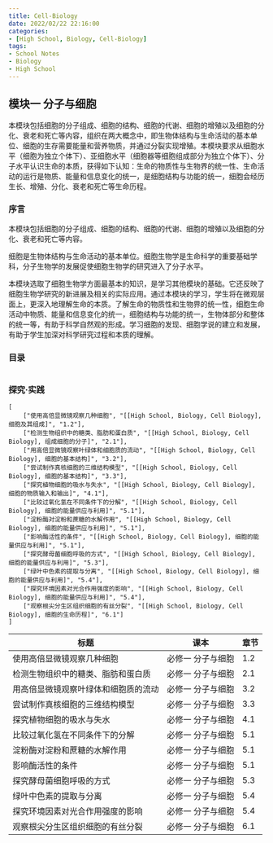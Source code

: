 ```yaml
---
title: Cell-Biology
date: 2022/02/22 22:16:00
categories:
- [High School, Biology, Cell-Biology]
tags:
- School Notes
- Biology
- High School
---
```


## 模块一 分子与细胞

​	本模块包括细胞的分子组成、细胞的结构、细胞的代谢、细胞的增殖以及细胞的分化、衰老和死亡等内容，组织在两大概念中，即生物体结构与生命活动的基本单位、细胞的生存需要能量和营养物质，并通过分裂实现增殖。本模块要求从细胞水平（细胞为独立个体下）、亚细胞水平（细胞器等细胞组成部分为独立个体下）、分子水平认识生命的本质，获得如下认知：生命的物质性与生物界的统一性、生命活动的运行是物质、能量和信息变化的统一，是细胞结构与功能的统一，细胞会经历生长、增殖、分化、衰老和死亡等生命历程。

### 序言

本模块包括细胞的分子组成、细胞的结构、细胞的代谢、细胞的增殖以及细胞的分化、衰老和死亡等内容。

细胞是生物体结构与生命活动的基本单位。细胞生物学是生命科学的重要基础学科，分子生物学的发展促使细胞生物学的研究进入了分子水平。

本模块选取了细胞生物学方面最基本的知识，是学习其他模块的基础。它还反映了细胞生物学研究的新进展及相关的实际应用。通过本模块的学习，学生将在微观层面上，更深入地理解生命的本质。了解生命的物质性和生物界的统一性，细胞生命活动中物质、能量和信息变化的统一，细胞结构与功能的统一，生物体部分和整体的统一等，有助于科学自然观的形成。学习细胞的发现、细胞学说的建立和发展，有助于学生加深对科学研究过程和本质的理解。

### 目录

```contents_template

```

### 探究·实践

```experiments_template
[
	["使用高倍显微镜观察几种细胞", "[[High School, Biology, Cell Biology], 细胞及其组成]", "1.2"], 
	["检测生物组织中的糖类、脂肪和蛋白质", "[[High School, Biology, Cell Biology], 组成细胞的分子]", "2.1"], 
	["用高倍显微镜观察叶绿体和细胞质的流动", "[[High School, Biology, Cell Biology], 细胞的基本结构]", "3.2"], 
	["尝试制作真核细胞的三维结构模型", "[[High School, Biology, Cell Biology], 细胞的基本结构]", "3.3"], 
	["探究植物细胞的吸水与失水", "[[High School, Biology, Cell Biology], 细胞的物质输入和输出]", "4.1"], 
	["比较过氧化氢在不同条件下的分解", "[[High School, Biology, Cell Biology], 细胞的能量供应与利用]", "5.1"], 
	["淀粉酶对淀粉和蔗糖的水解作用", "[[High School, Biology, Cell Biology], 细胞的能量供应与利用]", "5.1"], 
	["影响酶活性的条件", "[[High School, Biology, Cell Biology], 细胞的能量供应与利用]", "5.1"], 
	["探究酵母菌细胞呼吸的方式", "[[High School, Biology, Cell Biology], 细胞的能量供应与利用]", "5.3"], 
	["绿叶中色素的提取与分离", "[[High School, Biology, Cell Biology], 细胞的能量供应与利用]", "5.4"], 
	["探究环境因素对光合作用强度的影响", "[[High School, Biology, Cell Biology], 细胞的能量供应与利用]", "5.4"], 
	["观察根尖分生区组织细胞的有丝分裂", "[[High School, Biology, Cell Biology], 细胞的生命历程]", "6.1"]
]
```



| 标题                                 | 课本              | 章节 |
| ------------------------------------ | ----------------- | ---- |
| 使用高倍显微镜观察几种细胞           | 必修一 分子与细胞 | 1.2  |
| 检测生物组织中的糖类、脂肪和蛋白质   | 必修一 分子与细胞 | 2.1  |
| 用高倍显微镜观察叶绿体和细胞质的流动 | 必修一 分子与细胞 | 3.2  |
| 尝试制作真核细胞的三维结构模型       | 必修一 分子与细胞 | 3.3  |
| 探究植物细胞的吸水与失水             | 必修一 分子与细胞 | 4.1  |
| 比较过氧化氢在不同条件下的分解       | 必修一 分子与细胞 | 5.1  |
| 淀粉酶对淀粉和蔗糖的水解作用         | 必修一 分子与细胞 | 5.1  |
| 影响酶活性的条件                     | 必修一 分子与细胞 | 5.1  |
| 探究酵母菌细胞呼吸的方式             | 必修一 分子与细胞 | 5.3  |
| 绿叶中色素的提取与分离               | 必修一 分子与细胞 | 5.4  |
| 探究环境因素对光合作用强度的影响     | 必修一 分子与细胞 | 5.4  |
| 观察根尖分生区组织细胞的有丝分裂     | 必修一 分子与细胞 | 6.1  |

